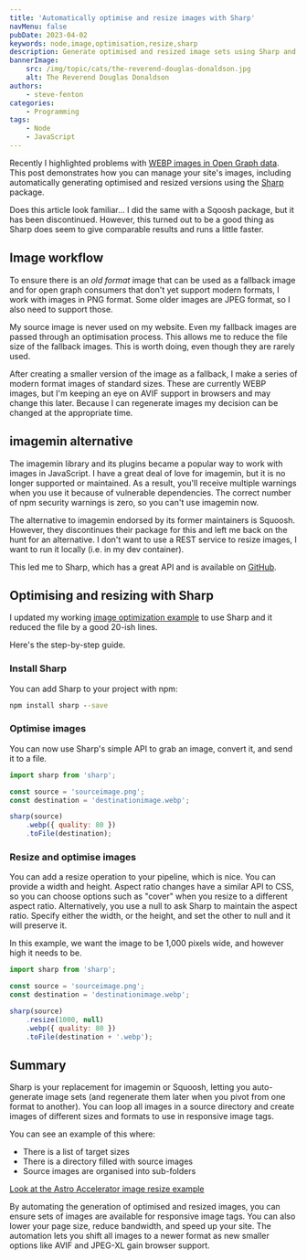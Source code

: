 ```yaml
---
title: 'Automatically optimise and resize images with Sharp'
navMenu: false
pubDate: 2023-04-02
keywords: node,image,optimisation,resize,sharp
description: Generate optimised and resized image sets using Sharp and Node.
bannerImage:
    src: /img/topic/cats/the-reverend-douglas-donaldson.jpg
    alt: The Reverend Douglas Donaldson
authors:
    - steve-fenton
categories:
    - Programming
tags:
    - Node
    - JavaScript
---
```


Recently I highlighted problems with [WEBP images in Open Graph data](/blog/2022/10/webp-opengraph-images/). This post demonstrates how you can manage your site's images, including automatically generating optimised and resized versions using the [Sharp](https://www.npmjs.com/package/sharp/v/0.5.2) package.

Does this article look familiar... I did the same with a Sqoosh package, but it has been discontinued. However, this turned out to be a good thing as Sharp does seem to give comparable results and runs a little faster.

## Image workflow

To ensure there is an *old format* image that can be used as a fallback image and for open graph consumers that don't yet support modern formats, I work with images in PNG format. Some older images are JPEG format, so I also need to support those.

My source image is never used on my website. Even my fallback images are passed through an optimisation process. This allows me to reduce the file size of the fallback images. This is worth doing, even though they are rarely used.

After creating a smaller version of the image as a fallback, I make a series of modern format images of standard sizes. These are currently WEBP images, but I'm keeping an eye on AVIF support in browsers and may change this later. Because I can regenerate images my decision can be changed at the appropriate time.

## imagemin alternative

The imagemin library and its plugins became a popular way to work with images in JavaScript. I have a great deal of love for imagemin, but it is no longer supported or maintained. As a result, you'll receive multiple warnings when you use it because of vulnerable dependencies. The correct number of npm security warnings is zero, so you can't use imagemin now.

The alternative to imagemin endorsed by its former maintainers is Squoosh. However, they discontinues their package for this and left me back on the hunt for an alternative. I don't want to use a REST service to resize images, I want to run it locally (i.e. in my dev container).

This led me to Sharp, which has a great API and is available on [GitHub](https://github.com/lovell/sharp).

## Optimising and resizing with Sharp

I updated my working [image optimization example](https://github.com/Steve-Fenton/astro-accelerator/blob/main/src/themes/accelerator/utilities/img.mjs) to use Sharp and it reduced the file by a good 20-ish lines.

Here's the step-by-step guide.

### Install Sharp

You can add Sharp to your project with npm:

```cmd
npm install sharp --save
```

### Optimise images

You can now use Sharp's simple API to grab an image, convert it, and send it to a file.

```javascript
import sharp from 'sharp';

const source = 'sourceimage.png';
const destination = 'destinationimage.webp';

sharp(source)
    .webp({ quality: 80 })
    .toFile(destination);
```

### Resize and optimise images

You can add a resize operation to your pipeline, which is nice. You can provide a width and height. Aspect ratio changes have a similar API to CSS, so you can choose options such as "cover" when you resize to a different aspect ratio. Alternatively, you use a null to ask Sharp to maintain the aspect ratio. Specify either the width, or the height, and set the other to null and it will preserve it.

In this example, we want the image to be 1,000 pixels wide, and however high it needs to be.


```javascript
import sharp from 'sharp';

const source = 'sourceimage.png';
const destination = 'destinationimage.webp';

sharp(source)
    .resize(1000, null)
    .webp({ quality: 80 })
    .toFile(destination + '.webp');
```

## Summary

Sharp is your replacement for imagemin or Squoosh, letting you auto-generate image sets (and regenerate them later when you pivot from one format to another). You can loop all images in a source directory and create images of different sizes and formats to use in responsive image tags.

You can see an example of this where:

- There is a list of target sizes
- There is a directory filled with source images
- Source images are organised into sub-folders

[Look at the Astro Accelerator image resize example](https://github.com/Steve-Fenton/astro-accelerator/blob/main/src/themes/accelerator/utilities/img.mjs)

By automating the generation of optimised and resized images, you can ensure sets of images are available for responsive image tags. You can also lower your page size, reduce bandwidth, and speed up your site. The automation lets you shift all images to a newer format as new smaller options like AVIF and JPEG-XL gain browser support.

